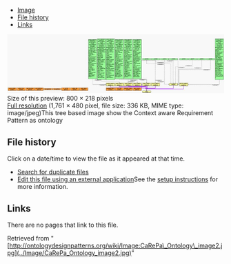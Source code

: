 * [Image](../Image/CaRePa_Ontology_image2.jpg#file)
* [File history](../Image/CaRePa_Ontology_image2.jpg#filehistory)
* [Links](../Image/CaRePa_Ontology_image2.jpg#filelinks)

[![Image:CaRePa Ontology image2.jpg](../images/thumb/a/a4/CaRePa_Ontology_image2.jpg/800px-CaRePa_Ontology_image2.jpg)](../images/a/a4/CaRePa_Ontology_image2.jpg)  
Size of this preview: 800 × 218 pixels  
[Full resolution](../images/a/a4/CaRePa_Ontology_image2.jpg)‎ (1,761 × 480 pixel, file size: 336 KB, MIME type: image/jpeg)This tree based image show the Context aware Requirement Pattern as ontology




## File history

Click on a date/time to view the file as it appeared at that time.



  
* [Search for duplicate files](http://ontologydesignpatterns.org/wiki/Special:FileDuplicateSearch/CaRePa_Ontology_image2.jpg "Special:FileDuplicateSearch/CaRePa Ontology image2.jpg")
* [Edit this file using an external application](http://ontologydesignpatterns.org/wiki/index.php?title=Image:CaRePa_Ontology_image2.jpg&action=edit&externaledit=true&mode=file "Image:CaRePa Ontology image2.jpg")See the [setup instructions](http://www.mediawiki.org/wiki/Manual:External_editors "http://www.mediawiki.org/wiki/Manual:External_editors") for more information.

## Links



There are no pages that link to this file.




Retrieved from "[http://ontologydesignpatterns.org/wiki/Image:CaRePa\_Ontology\_image2.jpg](../Image/CaRePa_Ontology_image2.jpg)"